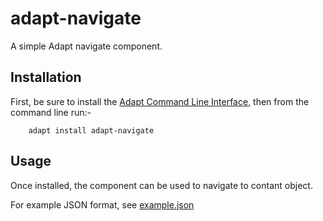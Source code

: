 adapt-navigate
===================

A simple Adapt navigate component.

Installation
------------

First, be sure to install the [Adapt Command Line Interface](https://github.com/cajones/adapt-cli), then from the command line run:-

		adapt install adapt-navigate

Usage
-----
Once installed, the component can be used to navigate to contant object.

For example JSON format, see [example.json](https://github.com/adaptlearning/adapt-navigate/blob/master/example.json)
